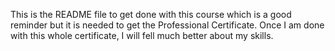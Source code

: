 This is the README file to get done with this course which is a good reminder but it is needed to get the Professional Certificate. 
Once I am done with this whole certificate, I will fell much better about my skills. 
